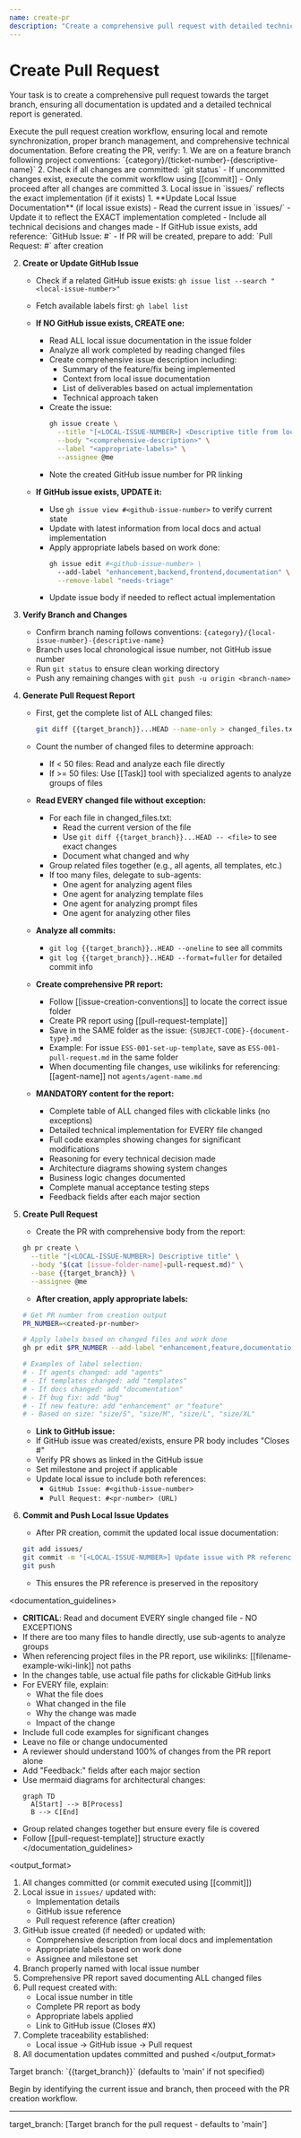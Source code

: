 ```yaml
---
name: create-pr
description: "Create a comprehensive pull request with detailed technical documentation"
---
```

# Create Pull Request

Your task is to create a comprehensive pull request towards the target branch, ensuring all documentation is updated and a detailed technical report is generated.

<instruction>
Execute the pull request creation workflow, ensuring local and remote synchronization, proper branch management, and comprehensive technical documentation.
</instruction>

<prerequisites>
Before creating the PR, verify:
1. We are on a feature branch following project conventions: `{category}/{ticket-number}-{descriptive-name}`
2. Check if all changes are committed: `git status`
   - If uncommitted changes exist, execute the commit workflow using [[commit]]
   - Only proceed after all changes are committed
3. Local issue in `issues/` reflects the exact implementation (if it exists)
</prerequisites>

<process>
1. **Update Local Issue Documentation** (if local issue exists)
   - Read the current issue in `issues/`
   - Update it to reflect the EXACT implementation completed
   - Include all technical decisions and changes made
   - If GitHub issue exists, add reference: `GitHub Issue: #<github-issue-number>`
   - If PR will be created, prepare to add: `Pull Request: #<pr-number>` after creation

2. **Create or Update GitHub Issue**
   - Check if a related GitHub issue exists: `gh issue list --search "<local-issue-number>"`
   - Fetch available labels first: `gh label list`
   
   - **If NO GitHub issue exists, CREATE one:**
     - Read ALL local issue documentation in the issue folder
     - Analyze all work completed by reading changed files
     - Create comprehensive issue description including:
       - Summary of the feature/fix being implemented
       - Context from local issue documentation
       - List of deliverables based on actual implementation
       - Technical approach taken
     - Create the issue:
       ```bash
       gh issue create \
         --title "[<LOCAL-ISSUE-NUMBER>] <Descriptive title from local issue>" \
         --body "<comprehensive-description>" \
         --label "<appropriate-labels>" \
         --assignee @me
       ```
     - Note the created GitHub issue number for PR linking
   
   - **If GitHub issue exists, UPDATE it:**
     - Use `gh issue view #<github-issue-number>` to verify current state
     - Update with latest information from local docs and actual implementation
     - Apply appropriate labels based on work done:
       ```bash
       gh issue edit #<github-issue-number> \
         --add-label "enhancement,backend,frontend,documentation" \
         --remove-label "needs-triage"
       ```
     - Update issue body if needed to reflect actual implementation

3. **Verify Branch and Changes**
   - Confirm branch naming follows conventions: `{category}/{local-issue-number}-{descriptive-name}`
   - Branch uses local chronological issue number, not GitHub issue number
   - Run `git status` to ensure clean working directory
   - Push any remaining changes with `git push -u origin <branch-name>`

4. **Generate Pull Request Report**
   - First, get the complete list of ALL changed files:
     ```bash
     git diff {{target_branch}}...HEAD --name-only > changed_files.txt
     ```
   - Count the number of changed files to determine approach:
     - If < 50 files: Read and analyze each file directly
     - If >= 50 files: Use [[Task]] tool with specialized agents to analyze groups of files
   
   - **Read EVERY changed file without exception:**
     - For each file in changed_files.txt:
       - Read the current version of the file
       - Use `git diff {{target_branch}}...HEAD -- <file>` to see exact changes
       - Document what changed and why
     - Group related files together (e.g., all agents, all templates, etc.)
     - If too many files, delegate to sub-agents:
       - One agent for analyzing agent files
       - One agent for analyzing template files
       - One agent for analyzing prompt files
       - One agent for analyzing other files
   
   - **Analyze all commits:**
     - `git log {{target_branch}}..HEAD --oneline` to see all commits
     - `git log {{target_branch}}..HEAD --format=fuller` for detailed commit info
   
   - **Create comprehensive PR report:**
     - Follow [[issue-creation-conventions]] to locate the correct issue folder
     - Create PR report using [[pull-request-template]] 
     - Save in the SAME folder as the issue: `{SUBJECT-CODE}-{document-type}.md`
     - Example: For issue `ESS-001-set-up-template`, save as `ESS-001-pull-request.md` in the same folder
     - When documenting file changes, use wikilinks for referencing: [[agent-name]] not `agents/agent-name.md`
   
   - **MANDATORY content for the report:**
     - Complete table of ALL changed files with clickable links (no exceptions)
     - Detailed technical implementation for EVERY file changed
     - Full code examples showing changes for significant modifications
     - Reasoning for every technical decision made
     - Architecture diagrams showing system changes
     - Business logic changes documented
     - Complete manual acceptance testing steps
     - Feedback fields after each major section

5. **Create Pull Request**
   - Create the PR with comprehensive body from the report:
   ```bash
   gh pr create \
     --title "[<LOCAL-ISSUE-NUMBER>] Descriptive title" \
     --body "$(cat [issue-folder-name]-pull-request.md)" \
     --base {{target_branch}} \
     --assignee @me
   ```
   
   - **After creation, apply appropriate labels:**
   ```bash
   # Get PR number from creation output
   PR_NUMBER=<created-pr-number>
   
   # Apply labels based on changed files and work done
   gh pr edit $PR_NUMBER --add-label "enhancement,feature,documentation"
   
   # Examples of label selection:
   # - If agents changed: add "agents"
   # - If templates changed: add "templates"  
   # - If docs changed: add "documentation"
   # - If bug fix: add "bug"
   # - If new feature: add "enhancement" or "feature"
   # - Based on size: "size/S", "size/M", "size/L", "size/XL"
   ```
   
   - **Link to GitHub issue:**
   - If GitHub issue was created/exists, ensure PR body includes "Closes #<github-issue-number>"
   - Verify PR shows as linked in the GitHub issue
   - Set milestone and project if applicable
   - Update local issue to include both references:
     - `GitHub Issue: #<github-issue-number>`
     - `Pull Request: #<pr-number> (URL)`

6. **Commit and Push Local Issue Updates**
   - After PR creation, commit the updated local issue documentation:
   ```bash
   git add issues/
   git commit -m "[<LOCAL-ISSUE-NUMBER>] Update issue with PR reference #<pr-number>"
   git push
   ```
   - This ensures the PR reference is preserved in the repository
</process>

<documentation_guidelines>
- **CRITICAL**: Read and document EVERY single changed file - NO EXCEPTIONS
- If there are too many files to handle directly, use sub-agents to analyze groups
- When referencing project files in the PR report, use wikilinks: [[filename-example-wiki-link]] not paths
- In the changes table, use actual file paths for clickable GitHub links
- For EVERY file, explain:
  - What the file does
  - What changed in the file
  - Why the change was made
  - Impact of the change
- Include full code examples for significant changes
- Leave no file or change undocumented
- A reviewer should understand 100% of changes from the PR report alone
- Add "Feedback:" fields after each major section
- Use mermaid diagrams for architectural changes:
  ```mermaid
  graph TD
    A[Start] --> B[Process]
    B --> C[End]
  ```
- Group related changes together but ensure every file is covered
- Follow [[pull-request-template]] structure exactly
</documentation_guidelines>

<output_format>
1. All changes committed (or commit executed using [[commit]])
2. Local issue in `issues/` updated with:
   - Implementation details
   - GitHub issue reference
   - Pull request reference (after creation)
3. GitHub issue created (if needed) or updated with:
   - Comprehensive description from local docs and implementation
   - Appropriate labels based on work done
   - Assignee and milestone set
4. Branch properly named with local issue number
5. Comprehensive PR report saved documenting ALL changed files
6. Pull request created with:
   - Local issue number in title
   - Complete PR report as body
   - Appropriate labels applied
   - Link to GitHub issue (Closes #X)
7. Complete traceability established:
   - Local issue → GitHub issue → Pull request
8. All documentation updates committed and pushed
</output_format>

<requirements>
Target branch: `{{target_branch}}` (defaults to 'main' if not specified)
</requirements>

Begin by identifying the current issue and branch, then proceed with the PR creation workflow.

---
target_branch: [Target branch for the pull request - defaults to 'main']
